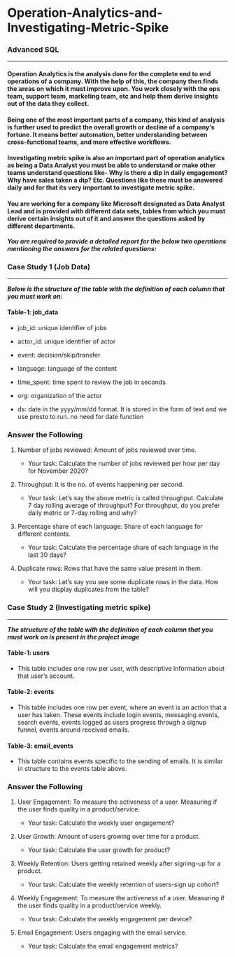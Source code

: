 # Operation-Analytics-and-Investigating-Metric-Spike

### Advanced SQL
______________
#### Operation Analytics is the analysis done for the complete end to end operations of a company. With the help of this, the company then finds the areas on which it must improve upon. You work closely with the ops team, support team, marketing team, etc and help them derive insights out of the data they collect.

#### Being one of the most important parts of a company, this kind of analysis is further used to predict the overall growth or decline of a company’s fortune. It means better automation, better understanding between cross-functional teams, and more effective workflows.

#### Investigating metric spike is also an important part of operation analytics as being a Data Analyst you must be able to understand or make other teams understand questions like- Why is there a dip in daily engagement? Why have sales taken a dip? Etc. Questions like these must be answered daily and for that its very important to investigate metric spike.

#### You are working for a company like Microsoft designated as Data Analyst Lead and is provided with different data sets, tables from which you must derive certain insights out of it and answer the questions asked by different departments.

***You are required to provide a detailed report for the below two operations mentioning the answers for the related questions:***


### Case Study 1 (Job Data)
______________

***Below is the structure of the table with the definition of each column that you must work on:***

#### Table-1: job_data
 
   * job_id: unique identifier of jobs

   * actor_id: unique identifier of actor

   * event: decision/skip/transfer

   * language: language of the content

   * time_spent: time spent to review the job in seconds

   * org: organization of the actor

   * ds: date in the yyyy/mm/dd format. It is stored in the form of text and we use presto to run. no need for date function

### Answer the Following

1. Number of jobs reviewed: Amount of jobs reviewed over time.

    * Your task: Calculate the number of jobs reviewed per hour per day for November 2020?

2. Throughput: It is the no. of events happening per second.

    * Your task: Let’s say the above metric is called throughput. Calculate 7 day rolling average of throughput? For throughput, do you prefer daily metric or 7-day rolling and why?

3. Percentage share of each language: Share of each language for different contents.

    * Your task: Calculate the percentage share of each language in the last 30 days?

4. Duplicate rows: Rows that have the same value present in them.

    * Your task: Let’s say you see some duplicate rows in the data. How will you display duplicates from the table?

### Case Study 2 (Investigating metric spike)
______________

***The structure of the table with the definition of each column that you must work on is present in the project image***

#### Table-1: users

 * This table includes one row per user, with descriptive information about that user’s account.

#### Table-2: events

 * This table includes one row per event, where an event is an action that a user has taken. These events include login events, messaging events, search events, events logged as users progress through a signup funnel, events around received emails.

#### Table-3: email_events

 * This table contains events specific to the sending of emails. It is similar in structure to the events table above.

### Answer the Following

1. User Engagement: To measure the activeness of a user. Measuring if the user finds quality in a product/service.

    * Your task: Calculate the weekly user engagement?

2. User Growth: Amount of users growing over time for a product.

    * Your task: Calculate the user growth for product?

3. Weekly Retention: Users getting retained weekly after signing-up for a product.

    * Your task: Calculate the weekly retention of users-sign up cohort?

4. Weekly Engagement: To measure the activeness of a user. Measuring if the user finds quality in a product/service weekly.

    * Your task: Calculate the weekly engagement per device?

5. Email Engagement: Users engaging with the email service.

    * Your task: Calculate the email engagement metrics?
